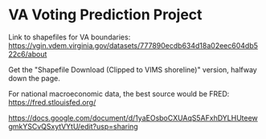 # VA Voting Prediction Project

Link to shapefiles for VA boundaries: https://vgin.vdem.virginia.gov/datasets/777890ecdb634d18a02eec604db522c6/about

Get the "Shapefile Download (Clipped to VIMS shoreline)" version, halfway down the page.

For national macroeconomic data, the best source would be FRED: https://fred.stlouisfed.org/

https://docs.google.com/document/d/1yaEOsboCXUAqS5AFxhDYLHUteewgmkYSCvQSxytVYtU/edit?usp=sharing
